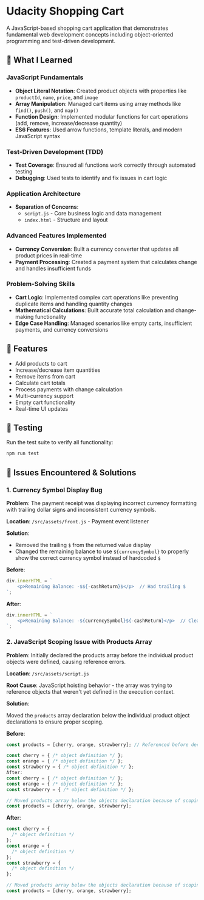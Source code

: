 # Udacity Shopping Cart

A JavaScript-based shopping cart application that demonstrates fundamental web development concepts including object-oriented programming and test-driven development.

## 🎯 What I Learned

### JavaScript Fundamentals

- **Object Literal Notation**: Created product objects with properties like `productId`, `name`, `price`, and `image`
- **Array Manipulation**: Managed cart items using array methods like `find()`, `push()`, and `map()`
- **Function Design**: Implemented modular functions for cart operations (add, remove, increase/decrease quantity)
- **ES6 Features**: Used arrow functions, template literals, and modern JavaScript syntax

### Test-Driven Development (TDD)

- **Test Coverage**: Ensured all functions work correctly through automated testing
- **Debugging**: Used tests to identify and fix issues in cart logic

### Application Architecture

- **Separation of Concerns**:
  - `script.js` - Core business logic and data management
  - `index.html` - Structure and layout

### Advanced Features Implemented

- **Currency Conversion**: Built a currency converter that updates all product prices in real-time
- **Payment Processing**: Created a payment system that calculates change and handles insufficient funds

### Problem-Solving Skills

- **Cart Logic**: Implemented complex cart operations like preventing duplicate items and handling quantity changes
- **Mathematical Calculations**: Built accurate total calculation and change-making functionality
- **Edge Case Handling**: Managed scenarios like empty carts, insufficient payments, and currency conversions

## 🚀 Features

- Add products to cart
- Increase/decrease item quantities
- Remove items from cart
- Calculate cart totals
- Process payments with change calculation
- Multi-currency support
- Empty cart functionality
- Real-time UI updates

## 🧪 Testing

Run the test suite to verify all functionality:

```bash
npm run test
```

## 🐛 Issues Encountered & Solutions

### 1. Currency Symbol Display Bug

**Problem**: The payment receipt was displaying incorrect currency formatting with trailing dollar signs and inconsistent currency symbols.

**Location**: `/src/assets/front.js` - Payment event listener

**Solution**:

- Removed the trailing `$` from the returned value display
- Changed the remaining balance to use `${currencySymbol}` to properly show the correct currency symbol instead of hardcoded `$`

**Before**:

```javascript
div.innerHTML = `
    <p>Remaining Balance: -$${-cashReturn}$</p>  // Had trailing $
`;
```

**After**:

```javascript
div.innerHTML = `
    <p>Remaining Balance: -${currencySymbol}${-cashReturn}</p>  // Clean formatting
`;
```

### 2. JavaScript Scoping Issue with Products Array

**Problem**: Initially declared the products array before the individual product objects were defined, causing reference errors.

**Location**: `/src/assets/script.js`

**Root Cause**: JavaScript hoisting behavior - the array was trying to reference objects that weren't yet defined in the execution context.

**Solution**:

Moved the `products` array declaration below the individual product object declarations to ensure proper scoping.

**Before**:

```javascript
const products = [cherry, orange, strawberry]; // Referenced before declaration

const cherry = { /* object definition */ };
const orange = { /* object definition */ };
const strawberry = { /* object definition */ };
After:
const cherry = { /* object definition */ };
const orange = { /* object definition */ };
const strawberry = { /* object definition */ };

// Moved products array below the objects declaration because of scoping issues
const products = [cherry, orange, strawberry];
```

**After**:

```javascript
const cherry = {
  /* object definition */
};
const orange = {
  /* object definition */
};
const strawberry = {
  /* object definition */
};

// Moved products array below the objects declaration because of scoping issues
const products = [cherry, orange, strawberry];
```
